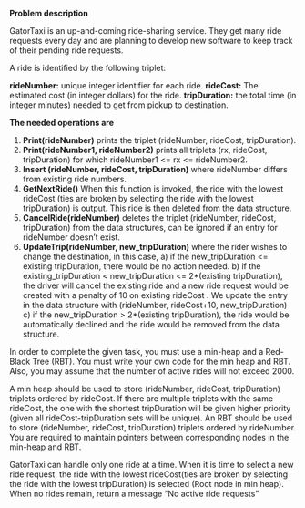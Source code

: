 **Problem description**

GatorTaxi is an up-and-coming ride-sharing service. They get many ride requests every day and are planning to develop new software to keep track of their pending ride requests.

A ride is identified by the following triplet:

**rideNumber:** unique integer identifier for each ride. 
**rideCost:** The estimated cost (in integer dollars) for the ride. 
**tripDuration:** the total time (in integer minutes) needed to get from pickup to destination.

**The needed operations are**
1. **Print(rideNumber)** prints the triplet (rideNumber, rideCost, tripDuration).
2. **Print(rideNumber1, rideNumber2)** prints all triplets (rx, rideCost, tripDuration) for which rideNumber1 <= rx <= rideNumber2.
3. **Insert (rideNumber, rideCost, tripDuration)** where rideNumber differs from existing ride numbers.
4. **GetNextRide()** When this function is invoked, the ride with the lowest rideCost (ties are broken by selecting the ride with the lowest tripDuration) is output. This ride is then deleted from the data structure.
5. **CancelRide(rideNumber)** deletes the triplet (rideNumber, rideCost, tripDuration) from the data structures, can be ignored if an entry for rideNumber doesn’t exist.
6. **UpdateTrip(rideNumber, new_tripDuration)** where the rider wishes to change the destination, in this case,
a) if the new_tripDuration <= existing tripDuration, there would be no action needed.
b) if the existing_tripDuration < new_tripDuration <= 2*(existing tripDuration), the driver will cancel the existing ride and a new ride request would be created with a penalty of 10 on existing rideCost . We update the entry in the data structure with (rideNumber, rideCost+10, new_tripDuration)
c) if the new_tripDuration > 2*(existing tripDuration), the ride would be automatically declined and the ride would be removed from the data structure.

In order to complete the given task, you must use a min-heap and a Red-Black Tree (RBT). You must write your own code for the min heap and RBT. Also, you may assume that the number of active rides will not exceed 2000.

A min heap should be used to store (rideNumber, rideCost, tripDuration) triplets ordered by rideCost. If there are multiple triplets with the same rideCost, the one with the shortest tripDuration will be given higher priority (given all rideCost-tripDuration sets will be unique). An RBT should be used to store (rideNumber, rideCost, tripDuration) triplets ordered by rideNumber. You are required to maintain pointers between corresponding nodes in the min-heap and RBT.

GatorTaxi can handle only one ride at a time. When it is time to select a new ride request, the ride with the lowest rideCost(ties are broken by selecting the ride with the lowest tripDuration) is selected (Root node in min heap). When no rides remain, return a message “No active ride requests”
